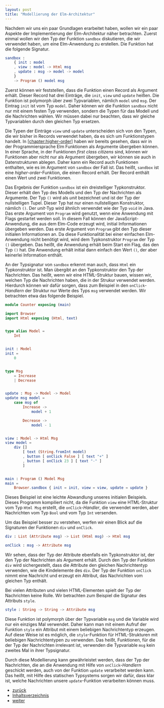 ```yaml
---
layout: post
title: "Modellierung der Elm-Architektur"
---
```


Nachdem wir uns ein paar Grundlagen erarbeitet haben, wollen wir ein
paar Aspekte der Implementierung der Elm-Architektur näher betrachten.
Zuerst einmal wollen wir den Typ der Funktion `sandbox` diskutieren, die
wir verwendet haben, um eine Elm-Anwendung zu erstellen. Die Funktion
hat die folgende Signatur.

``` elm
sandbox :
    { init : model
    , view : model -> Html msg
    , update : msg -> model -> model
    }
    -> Program () model msg
```

Zuerst können wir feststellen, dass die Funktion einen Record als
Argument erhält. Dieser Record hat drei Einträge, die `init`, `view` und
`update` heißen. Die Funktion ist polymorph über zwei Typvariablen,
nämlich `model` und `msg`. Der Eintrag `init` ist vom Typ `model`. Daher
können wir die Funktion `sandbox` nicht nur mit einem festen Typ
verwenden, sondern die Typen für das Modell und die Nachrichten wählen.
Wir müssen dabei nur beachten, dass wir gleiche Typvariablen durch den
gleichen Typ ersetzen.

Die Typen der Einträge `view` und `update` unterscheiden sich von den
Typen, die wir bisher in Records verwendet haben, da es sich um
Funktionstypen handelt. In
<a href="#chapter:higher-order" data-reference-type="autoref"
data-reference="chapter:higher-order">[chapter:higher-order]</a> haben
wir bereits gesehen, dass wir in der Programmiersprache Elm Funktionen
als Argumente übergeben können. In einer Sprache, in der Funktionen
*first class citizens* sind, können wir Funktionen aber nicht nur als
Argument übergeben, wir können sie auch in Datenstrukturen ablegen.
Daher kann ein Record auch Funktionen enthalten, wie es im Argument von
`sandbox` der Fall ist. Das heißt, `sandbox` ist eine
*higher-order*-Funktion, die einen Record erhält. Der Record enthält
einen Wert und zwei Funktionen.

Das Ergebnis der Funktion `sandbox` ist ein dreistelliger
Typkonstruktor. Dieser erhält den Typ des Modells und den Typ der
Nachrichten als Argumente. Der Typ `()` wird als *unit* bezeichnet und
ist der Typ der nullstelligen Tupel. Dieser Typ hat nur einen
nullstelligen Konstruktor, nämlich `()`. Der *unit*-Typ wird ähnlich
verwendet wie der Typ `void` in Java. Das erste Argument von `Program`
wird genutzt, wenn eine Anwendung mit Flags gestartet werden soll. In
diesem Fall können der JavaScript-Anwendung, die aus dem Elm-Code
erzeugt wird, initial Informationen übergeben werden. Das erste Argument
von `Program` gibt den Typ dieser initialen Informationen an. Da diese
Funktionalität bei einer einfachen Elm-Anwendung nicht benötigt wird,
wird dem Typkonstruktor `Program` der Typ `()` übergeben. Das heißt, die
Anwendung erhält beim Start ein Flag, das den Typ `()` hat. Die
Anwendung erhält initial dann einfach den Wert `()`, der aber keinerlei
Information enthält.

An der Typsignatur von `sandbox` erkennt man auch, dass `Html` ein
Typkonstruktor ist. Man übergibt an den Typkonstruktor den Typ der
Nachrichten. Das heißt, wenn wir eine HTML-Struktur bauen, wissen wir,
welchen Typ die Nachrichten haben, die in der Strukur verwendet werden.
Hierdurch können wir dafür sorgen, dass zum Beispiel in den
`onClick`-*Handlern* der Struktur nur Werte des Typs `msg` verwendet
werden. Wir betrachten etwa das folgende Beispiel.

``` elm
module Counter exposing (main)

import Browser
import Html exposing (Html, text)


type alias Model =
    Int


init : Model
init =
    0


type Msg
    = Increase
    | Decrease


update : Msg -> Model -> Model
update msg model =
    case msg of
        Increase ->
            model + 1

        Decrease ->
            model - 1


view : Model -> Html Msg
view model =
    div []
        [ text (String.fromInt model)
        , button [ onClick False ] [ text "+" ]
        , button [ onClick 23 ] [ text "-" ]
        ]


main : Program () Model Msg
main =
    Browser.sandbox { init = init, view = view, update = update }
```

Dieses Beispiel ist eine leichte Abwandlung unseres initialen Beispiels.
Dieses Programm kompiliert nicht, da die Funktion `view` eine
HTML-Struktur vom Typ `Html Msg` erstellt, die `onClick`-*Handler*, die
verwendet werden, aber Nachrichten vom Typ `Bool` und vom Typ `Int`
versenden.

Um das Beispiel besser zu verstehen, werfen wir einen Blick auf die
Signaturen der Funktionen `div` und `onClick`.

``` elm
div : List (Attribute msg) -> List (Html msg) -> Html msg

onClick : msg -> Attribute msg
```

Wir sehen, dass der Typ der Attribute ebenfalls ein Typkonstruktor ist,
der den Typ der Nachrichten als Argument erhält. Durch den Typ der
Funktion `div` wird sichergestellt, dass die Attribute den gleichen
Nachrichtentyp verwenden, wie die Kindelemente des `div`. Der Typ der
Funktion `onClick` nimmt eine Nachricht und erzeugt ein Attribut, das
Nachrichten vom gleichen Typ enthält.

Bei vielen Attributen und vielen HTML-Elementen spielt der Typ der
Nachrichten keine Rolle. Wir betrachten zum Beispiel die Signatur des
Attributs `style`.

``` elm
style : String -> String -> Attribute msg
```

Diese Funktion ist polymorph über der Typvariable `msg` und die Variable
wird nur ein einziges Mal verwendet. Daher kann man mit einem Aufruf der
Funktion `style` ein Attribut mit einem beliebigen Nachrichtentyp
erzeugen. Auf diese Weise ist es möglich, die `style`-Funktion für
HTML-Strukturen mit beliebigen Nachrichtentypen zu verwenden. Das heißt,
Funktionen, für die der Typ der Nachrichten irrelevant ist, verwenden
die Typvariable `msg` kein zweites Mal in ihrer Typsignatur.

Durch diese Modellierung kann gewährleistet werden, dass der Typ der
Nachrichten, die an die Anwendung mit Hilfe von `onClick`-*Handlern*
geschickt werden, auch von der Funktion `update` verarbeitet werden
kann. Das heißt, mit Hilfe des statischen Typsystems sorgen wir dafür,
dass klar ist, welche Nachrichten unsere `update`-Funktion verarbeiten
können muss.

<div class="nav">
    <ul class="nav-row">
        <li class="nav-item nav-left"><a href="recursion.html">zurück</a></li>
        <li class="nav-item nav-center"><a href="index.html">Inhaltsverzeichnis</a></li>
        <li class="nav-item nav-right"><a href="subscriptions.html">weiter</a></li>
    </ul>
</div>